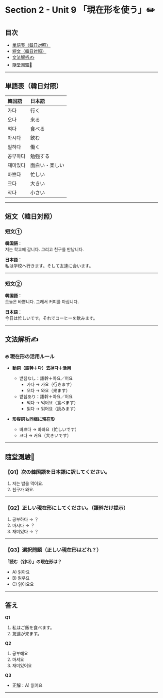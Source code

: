 # Section 2 - Unit 9 「現在形を使う」✏️

## 目次
- [単語表（韓日対照）](#単語表韓日対照)
- [短文（韓日対照）](#短文韓日対照)
- [文法解析✍️](#文法解析)
- [隨堂測驗📝](#隨堂測驗)

---

## 単語表（韓日対照）

| 韓国語 | 日本語 |
|:--|:--|
| 가다 | 行く |
| 오다 | 来る |
| 먹다 | 食べる |
| 마시다 | 飲む |
| 일하다 | 働く |
| 공부하다 | 勉強する |
| 재미있다 | 面白い・楽しい |
| 바쁘다 | 忙しい |
| 크다 | 大きい |
| 작다 | 小さい |

---

## 短文（韓日対照）

### 短文①  
**韓国語**：  
저는 학교에 갑니다. 그리고 친구를 만납니다.  

**日本語**：  
私は学校へ行きます。そして友達に会います。  

---

### 短文②  
**韓国語**：  
오늘은 바쁩니다. 그래서 커피를 마십니다.  

**日本語**：  
今日は忙しいです。それでコーヒーを飲みます。  

---

## 文法解析✍️

### 🔥 現在形の活用ルール

- **動詞（語幹＋다）去掉다＋活用**
  - 받침なし：語幹＋아요／어요
    - 가다 → 가요（行きます）
    - 오다 → 와요（来ます）
  - 받침あり：語幹＋아요／어요
    - 먹다 → 먹어요（食べます）
    - 읽다 → 읽어요（読みます）

- **形容詞も同様に現在形**
  - 바쁘다 → 바빠요（忙しいです）
  - 크다 → 커요（大きいです）

---

## 隨堂測驗📝

### 【Q1】次の韓国語を日本語に訳してください。

1. 저는 밥을 먹어요.  
2. 친구가 와요.  

---

### 【Q2】正しい現在形にしてください。（語幹だけ提示）

1. 공부하다 → ？  
2. 마시다 → ？  
3. 재미있다 → ？  

---

### 【Q3】選択問題（正しい現在形はどれ？）

**「読む（읽다）」の現在形は？**

- A) 읽아요  
- B) 읽우요  
- C) 읽아요요  

---

## 答え

**Q1**

1. 私はご飯を食べます。  
2. 友達が来ます。

**Q2**

1. 공부해요  
2. 마셔요  
3. 재미있어요

**Q3**

- 正解：A) 읽어요

---
